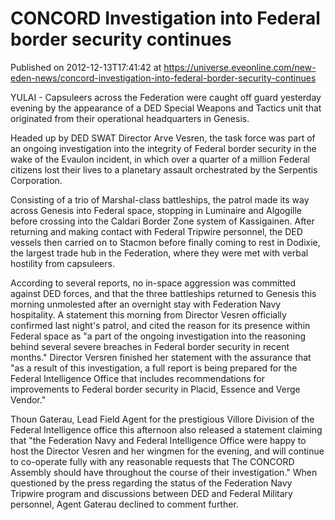 # CONCORD Investigation into Federal border security continues
Published on 2012-12-13T17:41:42 at https://universe.eveonline.com/new-eden-news/concord-investigation-into-federal-border-security-continues

YULAI - Capsuleers across the Federation were caught off guard yesterday evening by the appearance of a DED Special Weapons and Tactics unit that originated from their operational headquarters in Genesis. 

Headed up by DED SWAT Director Arve Vesren, the task force was part of an ongoing investigation into the integrity of Federal border security in the wake of the Evaulon incident, in which over a quarter of a million Federal citizens lost their lives to a planetary assault orchestrated by the Serpentis Corporation.

Consisting of a trio of Marshal-class battleships, the patrol made its way across Genesis into Federal space, stopping in Luminaire and Algogille before crossing into the Caldari Border Zone system of Kassigainen. After returning and making contact with Federal Tripwire personnel, the DED vessels then carried on to Stacmon before finally coming to rest in Dodixie, the largest trade hub in the Federation, where they were met with verbal hostility from capsuleers.

According to several reports, no in-space aggression was committed against DED forces, and that the three battleships returned to Genesis this morning unmolested after an overnight stay with Federation Navy hospitality. A statement this morning from Director Vesren officially confirmed last night's patrol, and cited the reason for its presence within Federal space as "a part of the ongoing investigation into the reasoning behind several severe breaches in Federal border security in recent months." Director Versren finished her statement with the assurance that "as a result of this investigation, a full report is being prepared for the Federal Intelligence Office that includes recommendations for improvements to Federal border security in Placid, Essence and Verge Vendor."

Thoun Gaterau, Lead Field Agent for the prestigious Villore Division of the Federal Intelligence office this afternoon also released a statement claiming that "the Federation Navy and Federal Intelligence Office were happy to host the Director Vesren and her wingmen for the evening, and will continue to co-operate fully with any reasonable requests that The CONCORD Assembly should have throughout the course of their investigation." When questioned by the press regarding the status of the Federation Navy Tripwire program and discussions between DED and Federal Military personnel, Agent Gaterau declined to comment further.
